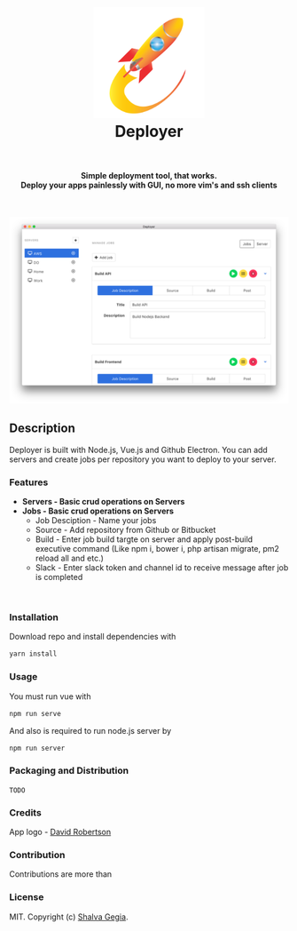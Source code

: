 <h1 align="center">
  <br>
  <a href="#"><img src="./icon.png" alt="WebTorrent" width="200"></a>
  <br>
  Deployer
  <br>
  <br>
</h1>

<h4 align="center">Simple deployment tool, that works. <br />
Deploy your apps painlessly with GUI, no more vim's and ssh clients</h4>
<br />


![alt text](./screenshots/demo.png)


## Description
Deployer is built with Node.js, Vue.js and Github Electron. You can add servers and create jobs per repository you want to deploy to your server. 


### Features

- **Servers - Basic crud operations on Servers**
- **Jobs - Basic crud operations on Servers**
  - Job Desciption - Name your jobs
  - Source - Add repository from Github or Bitbucket
  - Build - Enter job build targte on server and apply post-build executive command (Like npm i, bower i, php artisan migrate, pm2 reload all and etc.)
  - Slack - Enter slack token and channel id to receive message after job is completed

<br />

### Installation
Download repo and install dependencies with

```bash
yarn install
```

### Usage
You must run vue with
```bash
npm run serve
```
And also is required to run node.js server by
```bash
npm run server
```

### Packaging and Distribution
    TODO

### Credits
App logo - [David Robertson](https://www.iconfinder.com/hooktraffic)

### Contribution
Contributions are more than


### License

MIT. Copyright (c) [Shalva Gegia](http://gegia.me).